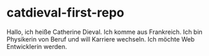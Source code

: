 # catdieval-first-repo

Hallo, ich heiße Catherine Dieval. Ich komme aus Frankreich. Ich bin Physikerin von Beruf und will Karriere wechseln. Ich möchte Web Entwicklerin werden. 
